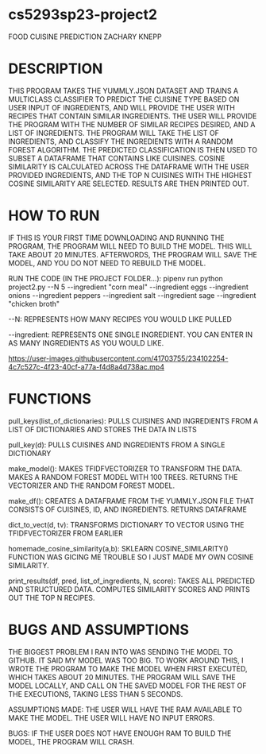 # cs5293sp23-project2
FOOD CUISINE PREDICTION
ZACHARY KNEPP

# DESCRIPTION
THIS PROGRAM TAKES THE YUMMLY.JSON DATASET AND TRAINS A MULTICLASS CLASSIFIER TO PREDICT THE CUISINE TYPE BASED ON USER INPUT OF INGREDIENTS, AND WILL PROVIDE THE USER WITH RECIPES THAT CONTAIN SIMILAR INGREDIENTS. THE USER WILL PROVIDE THE PROGRAM WITH THE NUMBER OF SIMILAR RECIPES DESIRED, AND A LIST OF INGREDIENTS. THE PROGRAM WILL TAKE THE LIST OF INGREDIENTS, AND CLASSIFY THE INGREDIENTS WITH A RANDOM FOREST ALGORITHM. THE PREDICTED CLASSIFICATION IS THEN USED TO SUBSET A DATAFRAME THAT CONTAINS LIKE CUISINES. COSINE SIMILARITY IS CALCULATED ACROSS THE DATAFRAME WITH THE USER PROVIDED INGREDIENTS, AND THE TOP N CUISINES WITH THE HIGHEST COSINE SIMILARITY ARE SELECTED. RESULTS ARE THEN PRINTED OUT.

# HOW TO RUN
IF THIS IS YOUR FIRST TIME DOWNLOADING AND RUNNING THE PROGRAM, THE PROGRAM WILL NEED TO BUILD THE MODEL. THIS WILL TAKE ABOUT 20 MINUTES. AFTERWORDS, THE PROGRAM WILL SAVE THE MODEL, AND YOU DO NOT NEED TO REBUILD THE MODEL.

RUN THE CODE (IN THE PROJECT FOLDER...):
pipenv run python project2.py --N 5 --ingredient "corn meal" --ingredient eggs --ingredient onions --ingredient peppers --ingredient salt --ingredient sage --ingredient "chicken broth"

--N: REPRESENTS HOW MANY RECIPES YOU WOULD LIKE PULLED

--ingredient: REPRESENTS ONE SINGLE INGREDIENT. YOU CAN ENTER IN AS MANY INGREDIENTS AS YOU WOULD LIKE.

https://user-images.githubusercontent.com/41703755/234102254-4c7c527c-4f23-40cf-a77a-f4d8a4d738ac.mp4



# FUNCTIONS
pull_keys(list_of_dictionaries):
PULLS CUISINES AND INGREDIENTS FROM A LIST OF DICTIONARIES AND STORES THE DATA IN LISTS

pull_key(d):
PULLS CUISINES AND INGREDIENTS FROM A SINGLE DICTIONARY

make_model():
MAKES TFIDFVECTORIZER TO TRANSFORM THE DATA. MAKES A RANDOM FOREST MODEL WITH 100 TREES. RETURNS THE VECTORIZER AND THE RANDOM FOREST MODEL.

make_df():
CREATES A DATAFRAME FROM THE YUMMLY.JSON FILE THAT CONSISTS OF CUISINES, ID, AND INGREDIENTS. RETURNS DATAFRAME

dict_to_vect(d, tv):
TRANSFORMS DICTIONARY TO VECTOR USING THE TFIDFVECTORIZER FROM EARLIER

homemade_cosine_similarity(a,b):
SKLEARN COSINE_SIMILARITY() FUNCTION WAS GICING ME TROUBLE SO I JUST MADE MY OWN COSINE SIMILARITY.

print_results(df, pred, list_of_ingredients, N, score):
TAKES ALL PREDICTED AND STRUCTURED DATA. COMPUTES SIMILARITY SCORES AND PRINTS OUT THE TOP N RECIPES.

# BUGS AND ASSUMPTIONS
THE BIGGEST PROBLEM I RAN INTO WAS SENDING THE MODEL TO GITHUB. IT SAID MY MODEL WAS TOO BIG. TO WORK AROUND THIS, I WROTE THE PROGRAM TO MAKE THE MODEL WHEN FIRST EXECUTED, WHICH TAKES ABOUT 20 MINUTES. THE PROGRAM WILL SAVE THE MODEL LOCALLY, AND CALL ON THE SAVED MODEL FOR THE REST OF THE EXECUTIONS, TAKING LESS THAN 5 SECONDS.

ASSUMPTIONS MADE:
THE USER WILL HAVE THE RAM AVAILABLE TO MAKE THE MODEL.
THE USER WILL HAVE NO INPUT ERRORS.

BUGS:
IF THE USER DOES NOT HAVE ENOUGH RAM TO BUILD THE MODEL, THE PROGRAM WILL CRASH.

